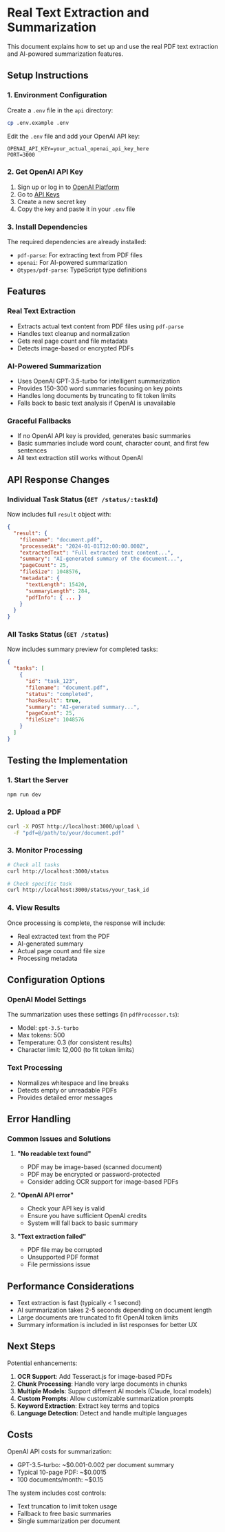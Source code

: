# Real Text Extraction and Summarization

This document explains how to set up and use the real PDF text extraction and AI-powered summarization features.

## Setup Instructions

### 1. Environment Configuration

Create a `.env` file in the `api` directory:

```bash
cp .env.example .env
```

Edit the `.env` file and add your OpenAI API key:

```env
OPENAI_API_KEY=your_actual_openai_api_key_here
PORT=3000
```

### 2. Get OpenAI API Key

1. Sign up or log in to [OpenAI Platform](https://platform.openai.com/)
2. Go to [API Keys](https://platform.openai.com/api-keys)
3. Create a new secret key
4. Copy the key and paste it in your `.env` file

### 3. Install Dependencies

The required dependencies are already installed:
- `pdf-parse`: For extracting text from PDF files
- `openai`: For AI-powered summarization
- `@types/pdf-parse`: TypeScript type definitions

## Features

### Real Text Extraction
- Extracts actual text content from PDF files using `pdf-parse`
- Handles text cleanup and normalization
- Gets real page count and file metadata
- Detects image-based or encrypted PDFs

### AI-Powered Summarization
- Uses OpenAI GPT-3.5-turbo for intelligent summarization
- Provides 150-300 word summaries focusing on key points
- Handles long documents by truncating to fit token limits
- Falls back to basic text analysis if OpenAI is unavailable

### Graceful Fallbacks
- If no OpenAI API key is provided, generates basic summaries
- Basic summaries include word count, character count, and first few sentences
- All text extraction still works without OpenAI

## API Response Changes

### Individual Task Status (`GET /status/:taskId`)
Now includes full `result` object with:
```json
{
  "result": {
    "filename": "document.pdf",
    "processedAt": "2024-01-01T12:00:00.000Z",
    "extractedText": "Full extracted text content...",
    "summary": "AI-generated summary of the document...",
    "pageCount": 25,
    "fileSize": 1048576,
    "metadata": {
      "textLength": 15420,
      "summaryLength": 284,
      "pdfInfo": { ... }
    }
  }
}
```

### All Tasks Status (`GET /status`)
Now includes summary preview for completed tasks:
```json
{
  "tasks": [
    {
      "id": "task_123",
      "filename": "document.pdf",
      "status": "completed",
      "hasResult": true,
      "summary": "AI-generated summary...",
      "pageCount": 25,
      "fileSize": 1048576
    }
  ]
}
```

## Testing the Implementation

### 1. Start the Server
```bash
npm run dev
```

### 2. Upload a PDF
```bash
curl -X POST http://localhost:3000/upload \
  -F "pdf=@/path/to/your/document.pdf"
```

### 3. Monitor Processing
```bash
# Check all tasks
curl http://localhost:3000/status

# Check specific task
curl http://localhost:3000/status/your_task_id
```

### 4. View Results
Once processing is complete, the response will include:
- Real extracted text from the PDF
- AI-generated summary
- Actual page count and file size
- Processing metadata

## Configuration Options

### OpenAI Model Settings
The summarization uses these settings (in `pdfProcessor.ts`):
- Model: `gpt-3.5-turbo`
- Max tokens: 500
- Temperature: 0.3 (for consistent results)
- Character limit: 12,000 (to fit token limits)

### Text Processing
- Normalizes whitespace and line breaks
- Detects empty or unreadable PDFs
- Provides detailed error messages

## Error Handling

### Common Issues and Solutions

1. **"No readable text found"**
   - PDF may be image-based (scanned document)
   - PDF may be encrypted or password-protected
   - Consider adding OCR support for image-based PDFs

2. **"OpenAI API error"**
   - Check your API key is valid
   - Ensure you have sufficient OpenAI credits
   - System will fall back to basic summary

3. **"Text extraction failed"**
   - PDF file may be corrupted
   - Unsupported PDF format
   - File permissions issue

## Performance Considerations

- Text extraction is fast (typically < 1 second)
- AI summarization takes 2-5 seconds depending on document length
- Large documents are truncated to fit OpenAI token limits
- Summary information is included in list responses for better UX

## Next Steps

Potential enhancements:
1. **OCR Support**: Add Tesseract.js for image-based PDFs
2. **Chunk Processing**: Handle very large documents in chunks
3. **Multiple Models**: Support different AI models (Claude, local models)
4. **Custom Prompts**: Allow customizable summarization prompts
5. **Keyword Extraction**: Extract key terms and topics
6. **Language Detection**: Detect and handle multiple languages

## Costs

OpenAI API costs for summarization:
- GPT-3.5-turbo: ~$0.001-0.002 per document summary
- Typical 10-page PDF: ~$0.0015
- 100 documents/month: ~$0.15

The system includes cost controls:
- Text truncation to limit token usage
- Fallback to free basic summaries
- Single summarization per document 